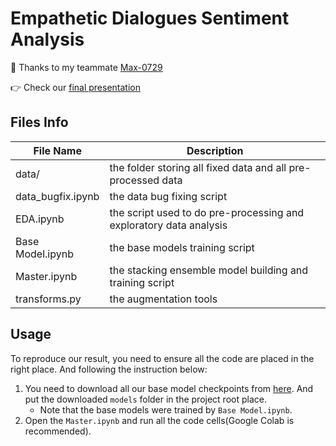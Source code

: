 # Empathetic Dialogues Sentiment Analysis

🥳 Thanks to my teammate [Max-0729](https://github.com/Max-0729)

:point_right: Check our [final presentation](https://docs.google.com/presentation/d/149SlUUqYjioZcZIapPJ51buBLMoQRdP4HfOgl9ETHkc/edit?usp=sharing)

## Files Info

| File Name         | Description                                                  |
| ----------------- | ------------------------------------------------------------ |
| data/             | the folder storing all fixed data and all pre-processed data |
| data_bugfix.ipynb | the data bug fixing script                                   |
| EDA.ipynb         | the script used to do pre-processing and exploratory data analysis |
| Base Model.ipynb  | the base models training script                              |
| Master.ipynb      | the stacking ensemble model building and training script     |
| transforms.py     | the augmentation tools                                       |

## Usage

To reproduce our result, you need to ensure all the code are placed in the right place. And following the instruction below:

1. You need to download all our base model checkpoints from [here](https://drive.google.com/drive/folders/1QknQHaXQwZHlCPwhWAC3l6OAAap31uTk?usp=sharing). And put the downloaded `models` folder in the project root place.
   - Note that the base models were trained by `Base Model.ipynb`. 
2. Open the `Master.ipynb` and run all the code cells(Google Colab is recommended).
